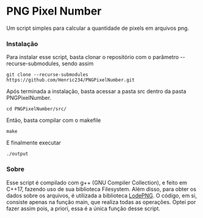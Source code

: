 # PNG Pixel Number
Um script simples para calcular a quantidade de pixels em arquivos png.

### Instalação
Para instalar esse script, basta clonar o repositório com o parâmetro --recurse-submodules, sendo assim

```
git clone --recurse-submodules https://github.com/Henric234/PNGPixelNumber.git
```
Após terminada a instalação, basta acessar a pasta  src dentro da pasta PNGPixelNumber.

```
cd PNGPixelNumber/src/
```
Então, basta compilar com o makefile

```
make
```
E finalmente executar

```
./output
```
### Sobre
Esse script é compilado com g++ (GNU Compiler Collection), e feito em C++17, fazendo uso de sua biblioteca Filesystem.
Além disso, para obter os dados sobre os arquivos, é utilizada a biblioteca [LodePNG](https://lodev.org/lodepng/).
O código, em si, consiste apenas na função main, que realiza todas as operações. Optei por fazer assim pois, a priori, essa é a única função desse script.
